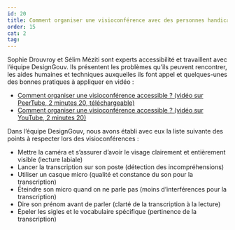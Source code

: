 ```yaml
---
id: 20
title: Comment organiser une visioconférence avec des personnes handicapées ?
order: 15
cat: 2
tag:
---
```

Sophie Drouvroy et Sélim Méziti sont experts accessibilité et travaillent avec l’équipe DesignGouv. Ils présentent les problèmes qu’ils peuvent rencontrer, les aides humaines et techniques auxquelles ils font appel et quelques-unes des bonnes pratiques à appliquer en vidéo&nbsp;:

- [Comment organiser une visioconférence accessible ? (vidéo sur PeerTube, 2 minutes 20, téléchargeable)](https://tube.numerique.gouv.fr/w/nBqidYtDvaoZRQ6CN2XVnu)
- [Comment organiser une visioconférence accessible ? (vidéo sur YouTube, 2 minutes 20)](https://youtu.be/vDJLgHCkjfE?feature=shared)

Dans l’équipe DesignGouv, nous avons établi avec eux la liste suivante des points à respecter lors des visioconférences&nbsp;: 

- Mettre la caméra et s’assurer d’avoir le visage clairement et entièrement visible (lecture labiale)
- Lancer la transcription sur son poste (détection des incompréhensions)
- Utiliser un casque micro (qualité et constance du son pour la transcription)
- Éteindre son micro quand on ne parle pas (moins d’interférences pour la transcription)
- Dire son prénom avant de parler (clarté de la transcription à la lecture)
- Épeler les sigles et le vocabulaire spécifique (pertinence de la transcription)
